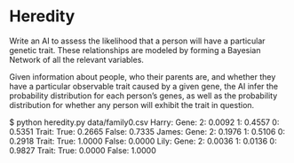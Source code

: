 # Heredity

Write an AI to assess the likelihood that a person will have a particular genetic trait. These relationships are modeled by forming a Bayesian Network of all the relevant variables.

Given information about people, who their parents are, and whether they have a particular observable trait caused by a given gene, the AI infer the probability distribution for each person’s genes, as well as the probability distribution for whether any person will exhibit the trait in question.

$ python heredity.py data/family0.csv
Harry:
  Gene:
    2: 0.0092
    1: 0.4557
    0: 0.5351
  Trait:
    True: 0.2665
    False: 0.7335
James:
  Gene:
    2: 0.1976
    1: 0.5106
    0: 0.2918
  Trait:
    True: 1.0000
    False: 0.0000
Lily:
  Gene:
    2: 0.0036
    1: 0.0136
    0: 0.9827
  Trait:
    True: 0.0000
    False: 1.0000